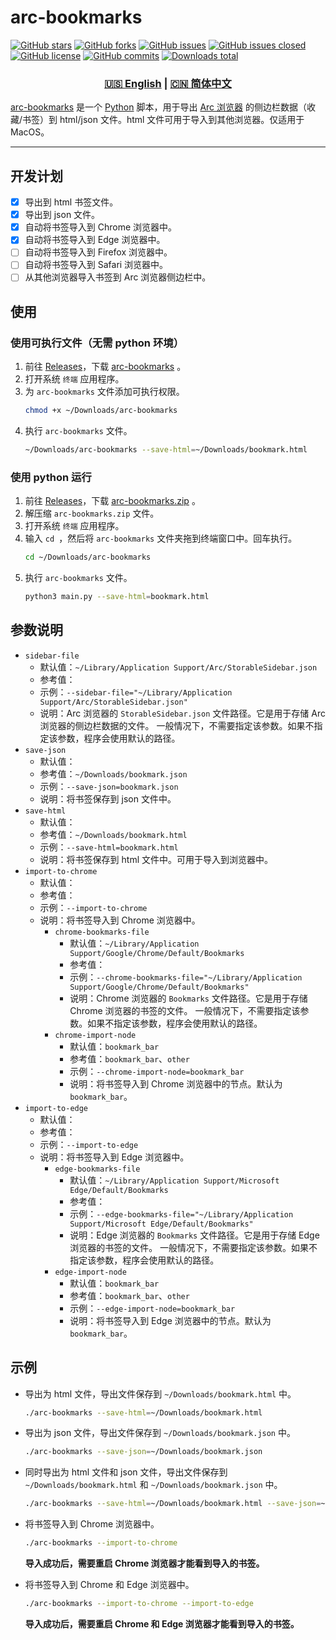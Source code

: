 # arc-bookmarks

[![GitHub stars](https://img.shields.io/github/stars/Physton/arc-bookmarks?style=flat-square)](https://github.com/Physton/arc-bookmarks/stargazers)
[![GitHub forks](https://img.shields.io/github/forks/Physton/arc-bookmarks?style=flat-square)](https://github.com/Physton/arc-bookmarks/network/members)
[![GitHub issues](https://img.shields.io/github/issues/Physton/arc-bookmarks?style=flat-square)](https://github.com/Physton/arc-bookmarks/issues)
[![GitHub issues closed](https://img.shields.io/github/issues-closed/Physton/arc-bookmarks?style=flat-square)](https://github.com/Physton/arc-bookmarks/issues?q=is%3Aissue+is%3Aclosed)
[![GitHub license](https://img.shields.io/github/license/Physton/arc-bookmarks?style=flat-square)](https://github.com/Physton/arc-bookmarks/blob/master/LICENSE.md)
[![GitHub commits](https://img.shields.io/github/last-commit/Physton/arc-bookmarks?style=flat-square)](https://github.com/Physton/arc-bookmarks/commits/main)
[![Downloads total](https://img.shields.io/github/downloads/physton/arc-bookmarks/total?style=flat-square)](https://github.com/Physton/arc-bookmarks/releases)

<div align="center">

### [🇺🇸 English](README.MD) | [🇨🇳 简体中文](README_CN.MD)

</div>

[arc-bookmarks](https://github.com/Physton/arc-bookmarks) 是一个 [Python](https://www.python.org/) 脚本，用于导出 [Arc 浏览器](https://arc.net/) 的侧边栏数据（收藏/书签）到 html/json 文件。html 文件可用于导入到其他浏览器。仅适用于 MacOS。

----

## 开发计划

- [x] 导出到 html 书签文件。
- [x] 导出到 json 文件。
- [x] 自动将书签导入到 Chrome 浏览器中。
- [x] 自动将书签导入到 Edge 浏览器中。
- [ ] 自动将书签导入到 Firefox 浏览器中。
- [ ] 自动将书签导入到 Safari 浏览器中。
- [ ] 从其他浏览器导入书签到 Arc 浏览器侧边栏中。

## 使用

### 使用可执行文件（无需 python 环境）

1. 前往 [Releases](https://github.com/Physton/arc-bookmarks/releases)，下载 [arc-bookmarks](https://github.com/Physton/arc-bookmarks/releases/latest/download/arc-bookmarks) 。
2. 打开系统 `终端` 应用程序。
3. 为 `arc-bookmarks` 文件添加可执行权限。
    ```bash
    chmod +x ~/Downloads/arc-bookmarks
    ```
4. 执行 `arc-bookmarks` 文件。
    ```bash
    ~/Downloads/arc-bookmarks --save-html=~/Downloads/bookmark.html
    ```

### 使用 python 运行
1. 前往 [Releases](https://github.com/Physton/arc-bookmarks/releases)，下载 [arc-bookmarks.zip](https://github.com/Physton/arc-bookmarks/releases/latest/download/arc-bookmarks.zip) 。
2. 解压缩 `arc-bookmarks.zip` 文件。
3. 打开系统 `终端` 应用程序。
4. 输入 `cd `，然后将 `arc-bookmarks` 文件夹拖到终端窗口中。回车执行。
    ```bash
    cd ~/Downloads/arc-bookmarks
    ```
5. 执行 `arc-bookmarks` 文件。
    ```bash
    python3 main.py --save-html=bookmark.html
    ```

## 参数说明

- `sidebar-file`
    - 默认值：`~/Library/Application Support/Arc/StorableSidebar.json`
    - 参考值：
    - 示例：`--sidebar-file="~/Library/Application Support/Arc/StorableSidebar.json"`
    - 说明：Arc 浏览器的 `StorableSidebar.json` 文件路径。它是用于存储 Arc 浏览器的侧边栏数据的文件。 一般情况下，不需要指定该参数。如果不指定该参数，程序会使用默认的路径。
- `save-json`
    - 默认值：
    - 参考值：`~/Downloads/bookmark.json`
    - 示例：`--save-json=bookmark.json`
    - 说明：将书签保存到 json 文件中。
- `save-html`
    - 默认值：
    - 参考值：`~/Downloads/bookmark.html`
    - 示例：`--save-html=bookmark.html`
    - 说明：将书签保存到 html 文件中。可用于导入到浏览器中。
- `import-to-chrome`
    - 默认值：
    - 参考值：
    - 示例：`--import-to-chrome`
    - 说明：将书签导入到 Chrome 浏览器中。
        - `chrome-bookmarks-file`
            - 默认值：`~/Library/Application Support/Google/Chrome/Default/Bookmarks`
            - 参考值：
            - 示例：`--chrome-bookmarks-file="~/Library/Application Support/Google/Chrome/Default/Bookmarks"`
            - 说明：Chrome 浏览器的 `Bookmarks` 文件路径。它是用于存储 Chrome 浏览器的书签的文件。 一般情况下，不需要指定该参数。如果不指定该参数，程序会使用默认的路径。
        - `chrome-import-node`
            - 默认值：`bookmark_bar`
            - 参考值：`bookmark_bar`、`other`
            - 示例：`--chrome-import-node=bookmark_bar`
            - 说明：将书签导入到 Chrome 浏览器中的节点。默认为 `bookmark_bar`。
- `import-to-edge`
    - 默认值：
    - 参考值：
    - 示例：`--import-to-edge`
    - 说明：将书签导入到 Edge 浏览器中。
        - `edge-bookmarks-file`
            - 默认值：`~/Library/Application Support/Microsoft Edge/Default/Bookmarks`
            - 参考值：
            - 示例：`--edge-bookmarks-file="~/Library/Application Support/Microsoft Edge/Default/Bookmarks"`
            - 说明：Edge 浏览器的 `Bookmarks` 文件路径。它是用于存储 Edge 浏览器的书签的文件。 一般情况下，不需要指定该参数。如果不指定该参数，程序会使用默认的路径。
        - `edge-import-node`
            - 默认值：`bookmark_bar`
            - 参考值：`bookmark_bar`、`other`
            - 示例：`--edge-import-node=bookmark_bar`
            - 说明：将书签导入到 Edge 浏览器中的节点。默认为 `bookmark_bar`。

## 示例

- 导出为 html 文件，导出文件保存到 `~/Downloads/bookmark.html` 中。
    ```bash
    ./arc-bookmarks --save-html=~/Downloads/bookmark.html
    ```

- 导出为 json 文件，导出文件保存到 `~/Downloads/bookmark.json` 中。
    ```bash
    ./arc-bookmarks --save-json=~/Downloads/bookmark.json
    ```

- 同时导出为 html 文件和 json 文件，导出文件保存到 `~/Downloads/bookmark.html` 和 `~/Downloads/bookmark.json` 中。
    ```bash
    ./arc-bookmarks --save-html=~/Downloads/bookmark.html --save-json=~/Downloads/bookmark.json
    ```

- 将书签导入到 Chrome 浏览器中。
    ```bash
    ./arc-bookmarks --import-to-chrome
    ```
    **导入成功后，需要重启 Chrome 浏览器才能看到导入的书签。**

- 将书签导入到 Chrome 和 Edge 浏览器中。
    ```bash
    ./arc-bookmarks --import-to-chrome --import-to-edge
    ```
    **导入成功后，需要重启 Chrome 和 Edge 浏览器才能看到导入的书签。**